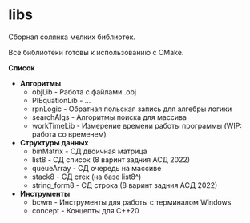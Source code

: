 # libs
Сборная солянка мелких библиотек.

Все библиотеки готовы к использованию с CMake.

**Список**
- **Алгоритмы**
  - objLib - Работа с файлами .obj
  - PIEquationLib - ...
  - rpnLogic - Обратная польская запись для алгебры логики
  - searchAlgs - Алгоритмы поиска для массива
  - workTimeLib - Измерение времени работы программы (WIP: работа со временем)
- **Структуры данных**
  - binMatrix - СД двоичная матрица
  - list8 - СД список (8 варинт задния АСД 2022)
  - queueArray - СД очередь на массиве
  - stack8 - СД стек (на базе list8^)
  - string_form8 - СД строка (8 варинт задния АСД 2022)
- **Инструменты**
  - bcwm - Инструменты для работы с терминалом Windows
  - concept - Концепты для C++20
